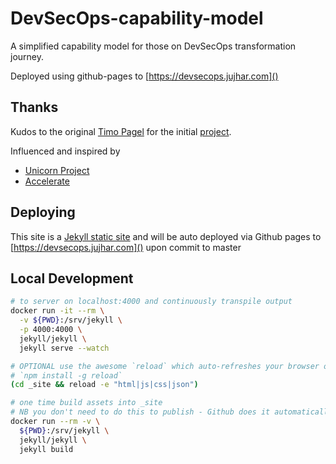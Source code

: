 # DevSecOps-capability-model
A simplified capability model for those on DevSecOps transformation journey.

Deployed using github-pages to [https://devsecops.jujhar.com]()


## Thanks

Kudos to the original [Timo Pagel](https://github.com/wurstbrot) for the initial [project](https://github.com/wurstbrot/DevSecOps-MaturityModel).

Influenced and inspired by
- [Unicorn Project](https://www.amazon.co.uk/Unicorn-Project-Disruption-Redshirts-Overthrowing)
- [Accelerate](https://www.amazon.co.uk/Accelerate-Software-Performing-Technology-Organizations)

## Deploying

This site is a [Jekyll static site](https://jekyllrb.com/) and will be auto deployed via Github pages to [https://devsecops.jujhar.com]() upon commit to master

## Local Development

```bash
# to server on localhost:4000 and continuously transpile output
docker run -it --rm \
  -v ${PWD}:/srv/jekyll \
  -p 4000:4000 \
  jekyll/jekyll \
  jekyll serve --watch

# OPTIONAL use the awesome `reload` which auto-refreshes your browser on change using websockets
# `npm install -g reload`
(cd _site && reload -e "html|js|css|json")

# one time build assets into _site
# NB you don't need to do this to publish - Github does it automatically on commit
docker run --rm -v \
  ${PWD}:/srv/jekyll \
  jekyll/jekyll \
  jekyll build
```
